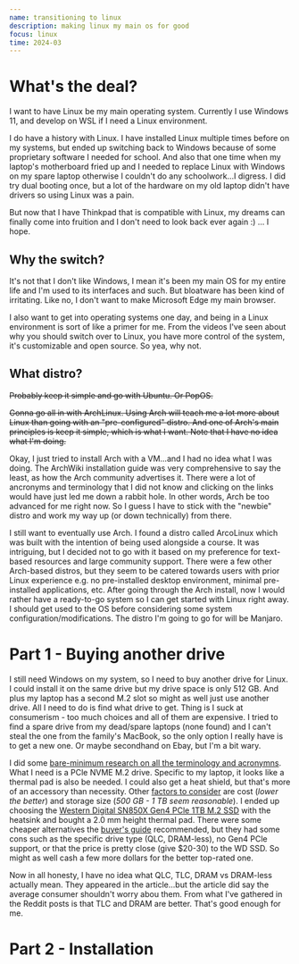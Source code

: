```yaml
---
name: transitioning to linux
description: making linux my main os for good
focus: linux
time: 2024-03
---
```


# What's the deal?

I want to have Linux be my main operating system. Currently I use Windows 11,
and develop on WSL if I need a Linux environment.

I do have a history with Linux. I have installed Linux multiple times before 
on my systems, but ended up switching back to Windows because of some 
proprietary software I needed for school. And also that one time when my
laptop's motherboard fried up and I needed to replace Linux with Windows on my
spare laptop otherwise I couldn't do any schoolwork...I digress. I did try dual 
booting once, but a lot of the hardware on my old laptop didn't have drivers so 
using Linux was a pain.

But now that I have Thinkpad that is compatible with Linux, my dreams can
finally come into fruition and I don't need to look back ever again :) ... I
hope.

## Why the switch?

It's not that I don't like Windows, I mean it's been my main OS for my entire
life and I'm used to its interfaces and such. But bloatware has been kind of
irritating. Like no, I don't want to make Microsoft Edge my main browser.

I also want to get into operating systems one day, and being in a Linux
environment is sort of like a primer for me. From the videos I've seen about why
you should switch over to Linux, you have more control of the system, it's
customizable and open source. So yea, why not.

## What distro?

~~Probably keep it simple and go with Ubuntu. Or PopOS.~~ 

~~Gonna go all in with ArchLinux. Using Arch will teach me a lot more about Linux than going with an "pre-configured" distro. And one of Arch's main principles is keep it simple, which is what I want. Note that I have no idea what I'm doing.~~

Okay, I just tried to install Arch with a VM...and I had no idea what I was doing. The ArchWiki installation guide was very comprehensive to say the least, as how the Arch community advertises it. There were a lot of ancronyms and terminology that I did not know and clicking on the links would have just led me down a rabbit hole. In other words, Arch be too advanced for me right now. So I guess I have to stick with the "newbie" distro and work my way up (or down technically) from there.

I still want to eventually use Arch. I found a distro called ArcoLinux which was built with the intention of being used alongside a course. It was intriguing, but I decided not to go with it based on my preference for text-based resources and large community support. There were a few other Arch-based distros, but they seem to be catered towards users with prior Linux experience e.g. no pre-installed desktop environment, minimal pre-installed applications, etc. After going through the Arch install, now I would rather have a ready-to-go system so I can get started with Linux right away. I should get used to the OS before considering some system configuration/modifications. The distro I'm going to go for will be Manjaro.

# Part 1 - Buying another drive

I still need Windows on my system, so I need to buy another drive for Linux. I
could install it on the same drive but my drive space is only 512 GB. And plus
my laptop has a second M.2 slot so might as well just use another drive. All
I need to do is find what drive to get. Thing is I suck at consumerism - too 
much choices and all of them are expensive. I tried to find a spare drive from 
my dead/spare laptops (none found) and I can't steal the one from the family's 
MacBook, so the only option I really have is to get a new one. Or maybe 
secondhand on Ebay, but I'm a bit wary.

I did some [bare-minimum research on all the terminology and acronymns](https://www.crucial.com/articles/about-ssd/m2-with-pcie-or-sata). What I
need is a PCle NVME M.2 drive. Specific to my laptop, it looks like a thermal
pad is also be needed. I could also get a heat shield, but that's more of an
accessory than necessity. Other [factors to consider](https://www.tomshardware.com/reviews/ssd-buying-guide,5602.html) are cost (*lower the better*) and storage size (*500 GB - 1 TB seem reasonable*). I ended up choosing the [Western Digital SN850X Gen4 PCle 1TB M.2 SSD](https://www.amazon.com/gp/product/B0B7CPSN2K/ref=ox_sc_act_title_2?smid=ATVPDKIKX0DER&th=1) with the heatsink and bought a 2.0 mm height thermal pad. There were some cheaper alternatives the [buyer's guide](https://www.tomshardware.com/reviews/best-ssds,3891.html) recommended, but they had some cons such as the specific drive type (QLC, DRAM-less), no Gen4 PCle support, or that the price is pretty close (give $20-30) to the WD SSD. So might as well cash a few more dollars for the better top-rated one.

Now in all honesty, I have no idea what QLC, TLC, DRAM vs DRAM-less actually mean. They appeared in the article...but the article did say the average consumer shouldn't worry abou them. From what I've gathered in the Reddit posts is that TLC and DRAM are better. That's good enough for me.

# Part 2 - Installation


